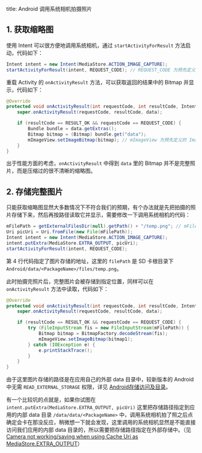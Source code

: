 title: Android 调用系统相机拍摄照片

## 1. 获取缩略图

使用 Intent 可以很方便地调用系统相机，通过 `startActivityForResult` 方法启动，代码如下：

```java
Intent intent = new Intent(MediaStore.ACTION_IMAGE_CAPTURE);
startActivityForResult(intent, REQUEST_CODE); // REQUEST_CODE 为预先定义的 int 常量
```

重载 Activity 的 `onActivityResult` 方法，可以获取返回的结果中的 Bitmap 并显示，代码如下：

```java
@Override
protected void onActivityResult(int requestCode, int resultCode, Intent data) {
    super.onActivityResult(requestCode, resultCode, data);

    if (resultCode == RESULT_OK && requestCode == REQUEST_CODE) {
        Bundle bundle = data.getExtras();
        Bitmap bitmap = (Bitmap) bundle.get("data");
        mImageView.setImageBitmap(bitmap); // mImageView 为预先定义的 ImageView
    }
}
```

出于性能方面的考虑，`onActivityResult` 中得到 `data` 里的 Bitmap 并不是完整照片，而是压缩过的很不清晰的缩略图。

## 2. 存储完整图片

只能获取缩略图显然大多数情况下不符合我们的预期，有个办法就是先把拍摄的照片存储下来，然后再按路径读取它并显示，需要修改一下调用系统相机的代码：

```java
mFilePath = getExternalFilesDir(null).getPath() + "/temp.png"; // mFilePath 为预先声明的成员变量
Uri picUri = Uri.fromFile(new File(mFilePath));
Intent intent = new Intent(MediaStore.ACTION_IMAGE_CAPTURE);
intent.putExtra(MediaStore.EXTRA_OUTPUT, picUri);
startActivityForResult(intent, REQUEST_CODE);
```

第 4 行代码指定了图片存储的地址，这里的 `filePath` 是 SD 卡根目录下 `Android/data/<PackageName>/files/temp.png`。

此时拍摄完照片后，完整图片会被存储到指定位置，同样可以在 `onActivityResult` 方法中读取，代码如下：

```java
@Override
protected void onActivityResult(int requestCode, int resultCode, Intent data) {
    super.onActivityResult(requestCode, resultCode, data);

    if (resultCode == RESULT_OK && requestCode == REQUEST_CODE) {
        try (FileInputStream fis = new FileInputStream(mFilePath)) {
            Bitmap bitmap = BitmapFactory.decodeStream(fis);
            mImageView.setImageBitmap(bitmap1);
        } catch (IOException e) {
            e.printStackTrace();
        }
    }
}
```

由于这里图片存储的路径是在应用自己的外部 data 目录中，较新版本的 Android 中无需 `READ_EXTERNAL_STORAGE` 权限，详见 [Android存储访问及目录](http://www.cnblogs.com/mengdd/p/3742623.html)。

有一个比较坑的点就是，如果你试图在 `intent.putExtra(MediaStore.EXTRA_OUTPUT, picUri)` 这里把存储路径指定到应用的内部 data 目录 `/data/data/<PackageName>` 中，调用系统相机拍了照之后点确定会卡在那没反应，稍微想一下就会发现，这里调用的系统相机显然是不能直接访问我们应用的内部 data 目录的，所以需要把存储路径指定在外部存储中。（见 [Camera not working/saving when using Cache Uri as MediaStore.EXTRA_OUTPUT](http://stackoverflow.com/questions/18711525/camera-not-working-saving-when-using-cache-uri-as-mediastore-extra-output)）
